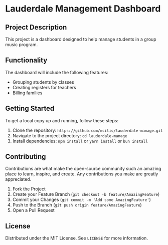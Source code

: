 # Lauderdale Management Dashboard

## Project Description

This project is a dashboard designed to help manage students in a group music program.

## Functionality

The dashboard will include the following features:

- Grouping students by classes
- Creating registers for teachers
- Billing families

## Getting Started

To get a local copy up and running, follow these steps:

1. Clone the repository: `https://github.com/msilis/lauderdale-manage.git`
2. Navigate to the project directory: `cd lauderdale-manage`
3. Install dependencies: `npm install` or `yarn install` or `bun install`

## Contributing

Contributions are what make the open-source community such an amazing place to learn, inspire, and create. Any contributions you make are greatly appreciated.

1. Fork the Project
2. Create your Feature Branch (`git checkout -b feature/AmazingFeature`)
3. Commit your Changes (`git commit -m 'Add some AmazingFeature'`)
4. Push to the Branch (`git push origin feature/AmazingFeature`)
5. Open a Pull Request

## License

Distributed under the MIT License. See `LICENSE` for more information.

